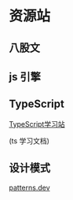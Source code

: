 # 资源站

## 八股文

## js 引擎

## TypeScript

[TypeScript学习站](https://www.cnblogs.com/bleaka/p/16095547.html)

(ts 学习文档)

## 设计模式

[patterns.dev](patterns.dev)
